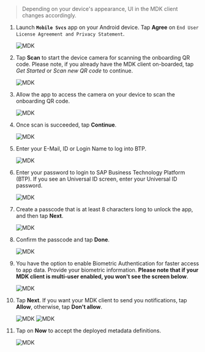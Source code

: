 >Depending on your device's appearance, UI in the MDK client changes accordingly.

1. Launch **`Mobile Svcs`** app on your Android device. 
Tap **Agree** on `End User License Agreement and Privacy Statement`.

    ![MDK](img-1.png)

2. Tap **Scan** to start the device camera for scanning the onboarding QR code. Please note, if you already have the MDK client on-boarded, tap *Get Started* or *Scan new QR code* to continue.
    
    ![MDK](img-2.png)

3. Allow the app to access the camera on your device to scan the onboarding QR code.

    ![MDK](img-3.png)

4. Once scan is succeeded, tap **Continue**.

    ![MDK](img-4.png)

5. Enter your E-Mail, ID or Login Name to log into BTP. 

    ![MDK](img-5.png)

6. Enter your password to login to SAP Business Technology Platform (BTP). If you see an Universal ID screen, enter your Universal ID password.

    ![MDK](img-6.png)

7. Create a passcode that is at least 8 characters long to unlock the app, and then tap **Next**.

    ![MDK](img-7.png)    

8. Confirm the passcode and tap **Done**.

    ![MDK](img-8.png)

9. You have the option to enable Biometric Authentication for faster access to app data. Provide your biometric information. **Please note that if your MDK client is multi-user enabled, you won't see the screen below**.

    ![MDK](img-9.png)

9. Tap **Next**. If you want your MDK client to send you notifications, tap **Allow**, otherwise, tap **Don't allow**. 

    ![MDK](img-10.png)
    ![MDK](img-11.png)

10. Tap on **Now** to accept the deployed metadata definitions.

    ![MDK](img-12.png)